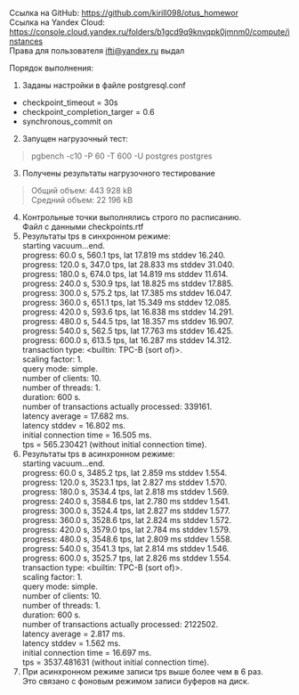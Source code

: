 Ссылка на GitHub: https://github.com/kirill098/otus_homewor  
Ссылка на Yandex Cloud: https://console.cloud.yandex.ru/folders/b1gcd9q9knvqpk0jmnm0/compute/instances  
Права для пользователя ifti@yandex.ru выдал

Порядок выполнения: 

1. Заданы настройки в файле postgresql.conf
- checkpoint_timeout = 30s
- checkpoint_completion_targer = 0.6
- synchronous_commit on
2. Запущен нагрузочный тест: 
> pgbench -c10 -P 60 -T 600 -U postgres postgres
3. Получены результаты нагрузочного тестирование
> Общий объем: 443 928 kB   
> Средний объем: 22 196 kB
4. Контрольные точки выполнялись строго по расписанию.  
   Файл с данными checkpoints.rtf
5. Результаты tps в синхронном режиме:  
starting vacuum...end.  
progress: 60.0 s, 560.1 tps, lat 17.819 ms stddev 16.240.     
progress: 120.0 s, 347.0 tps, lat 28.833 ms stddev 31.040.   
progress: 180.0 s, 674.0 tps, lat 14.819 ms stddev 11.614.   
progress: 240.0 s, 530.9 tps, lat 18.825 ms stddev 17.885.   
progress: 300.0 s, 575.2 tps, lat 17.385 ms stddev 16.047.   
progress: 360.0 s, 651.1 tps, lat 15.349 ms stddev 12.085.     
progress: 420.0 s, 593.6 tps, lat 16.838 ms stddev 14.291.   
progress: 480.0 s, 544.5 tps, lat 18.357 ms stddev 16.907.   
progress: 540.0 s, 562.5 tps, lat 17.763 ms stddev 16.425.   
progress: 600.0 s, 613.5 tps, lat 16.287 ms stddev 14.312.     
transaction type: <builtin: TPC-B (sort of)>.   
scaling factor: 1.   
query mode: simple.   
number of clients: 10.   
number of threads: 1.   
duration: 600 s.     
number of transactions actually processed: 339161.   
latency average = 17.682 ms.   
latency stddev = 16.802 ms.   
initial connection time = 16.505 ms.   
tps = 565.230421 (without initial connection time).     
6. Результаты tps в асинхронном режиме:  
starting vacuum...end.    
progress: 60.0 s, 3485.2 tps, lat 2.859 ms stddev 1.554.   
progress: 120.0 s, 3523.1 tps, lat 2.827 ms stddev 1.570.   
progress: 180.0 s, 3534.4 tps, lat 2.818 ms stddev 1.569.   
progress: 240.0 s, 3584.6 tps, lat 2.780 ms stddev 1.541.   
progress: 300.0 s, 3524.4 tps, lat 2.827 ms stddev 1.577.   
progress: 360.0 s, 3528.6 tps, lat 2.824 ms stddev 1.572.   
progress: 420.0 s, 3579.0 tps, lat 2.784 ms stddev 1.579.   
progress: 480.0 s, 3548.6 tps, lat 2.809 ms stddev 1.558.   
progress: 540.0 s, 3541.3 tps, lat 2.814 ms stddev 1.546.   
progress: 600.0 s, 3525.7 tps, lat 2.826 ms stddev 1.554.   
transaction type: <builtin: TPC-B (sort of)>.   
scaling factor: 1.   
query mode: simple.   
number of clients: 10.   
number of threads: 1.   
duration: 600 s.   
number of transactions actually processed: 2122502.   
latency average = 2.817 ms.    
latency stddev = 1.562 ms.   
initial connection time = 16.697 ms.           
tps = 3537.481631 (without initial connection time).   
7. При асинхронном режиме записи tps выше более чем в 6 раз.     
Это связано с фоновым режимом записи буферов на диск.  
